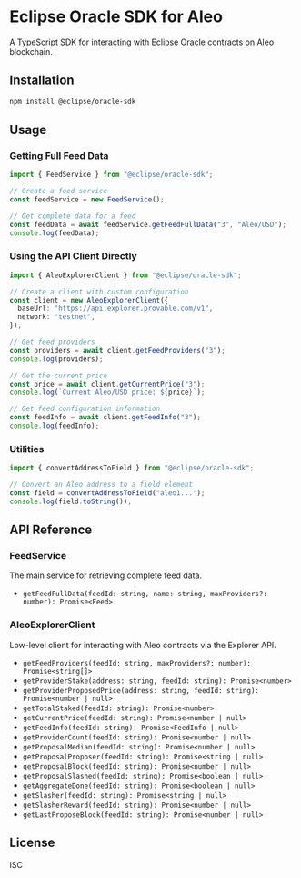 # Eclipse Oracle SDK for Aleo

A TypeScript SDK for interacting with Eclipse Oracle contracts on Aleo blockchain.

## Installation

```bash
npm install @eclipse/oracle-sdk
```

## Usage

### Getting Full Feed Data

```typescript
import { FeedService } from "@eclipse/oracle-sdk";

// Create a feed service
const feedService = new FeedService();

// Get complete data for a feed
const feedData = await feedService.getFeedFullData("3", "Aleo/USD");
console.log(feedData);
```

### Using the API Client Directly

```typescript
import { AleoExplorerClient } from "@eclipse/oracle-sdk";

// Create a client with custom configuration
const client = new AleoExplorerClient({
  baseUrl: "https://api.explorer.provable.com/v1",
  network: "testnet",
});

// Get feed providers
const providers = await client.getFeedProviders("3");
console.log(providers);

// Get the current price
const price = await client.getCurrentPrice("3");
console.log(`Current Aleo/USD price: ${price}`);

// Get feed configuration information
const feedInfo = await client.getFeedInfo("3");
console.log(feedInfo);
```

### Utilities

```typescript
import { convertAddressToField } from "@eclipse/oracle-sdk";

// Convert an Aleo address to a field element
const field = convertAddressToField("aleo1...");
console.log(field.toString());
```

## API Reference

### FeedService

The main service for retrieving complete feed data.

- `getFeedFullData(feedId: string, name: string, maxProviders?: number): Promise<Feed>`

### AleoExplorerClient

Low-level client for interacting with Aleo contracts via the Explorer API.

- `getFeedProviders(feedId: string, maxProviders?: number): Promise<string[]>`
- `getProviderStake(address: string, feedId: string): Promise<number>`
- `getProviderProposedPrice(address: string, feedId: string): Promise<number | null>`
- `getTotalStaked(feedId: string): Promise<number>`
- `getCurrentPrice(feedId: string): Promise<number | null>`
- `getFeedInfo(feedId: string): Promise<FeedInfo | null>`
- `getProviderCount(feedId: string): Promise<number | null>`
- `getProposalMedian(feedId: string): Promise<number | null>`
- `getProposalProposer(feedId: string): Promise<string | null>`
- `getProposalBlock(feedId: string): Promise<number | null>`
- `getProposalSlashed(feedId: string): Promise<boolean | null>`
- `getAggregateDone(feedId: string): Promise<boolean | null>`
- `getSlasher(feedId: string): Promise<string | null>`
- `getSlasherReward(feedId: string): Promise<number | null>`
- `getLastProposeBlock(feedId: string): Promise<number | null>`

## License

ISC
